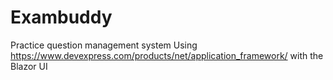 # Exambuddy
Practice question management system
Using https://www.devexpress.com/products/net/application_framework/  with the Blazor UI


